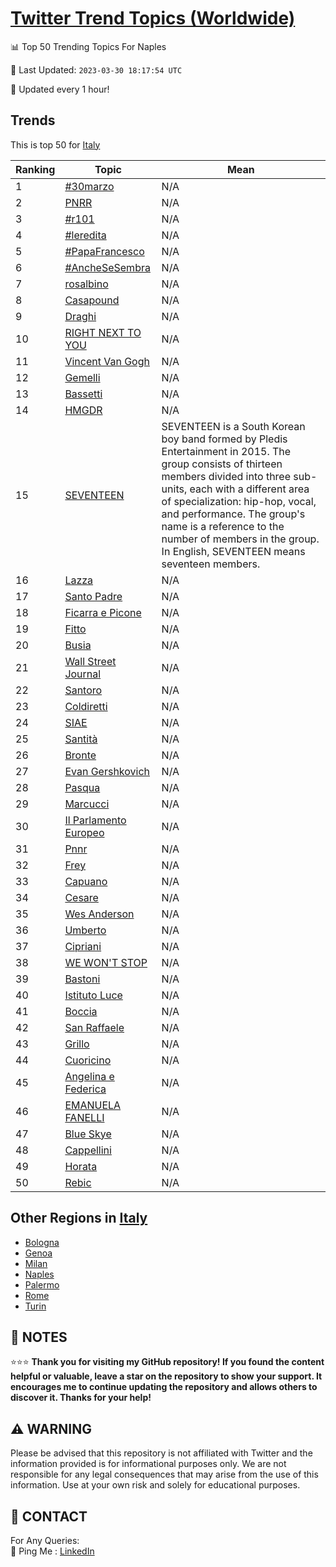 [Twitter Trend Topics (Worldwide)](https://github.com/ErcinDedeoglu/Twitter-Trend-Topics)
==========


📊 Top 50 Trending Topics For Naples

📆 Last Updated: `2023-03-30 18:17:54 UTC`

🔧 Updated every 1 hour!


## Trends

This is top 50 for [Italy](</Italy>)

| Ranking | Topic | Mean |
| ------- | ------------ | ------------ |
| 1 | [#30marzo](http://twitter.com/search?q=%2330marzo) | N/A |
| 2 | [PNRR](http://twitter.com/search?q=PNRR) | N/A |
| 3 | [#r101](http://twitter.com/search?q=%23r101) | N/A |
| 4 | [#leredita](http://twitter.com/search?q=%23leredita) | N/A |
| 5 | [#PapaFrancesco](http://twitter.com/search?q=%23PapaFrancesco) | N/A |
| 6 | [#AncheSeSembra](http://twitter.com/search?q=%23AncheSeSembra) | N/A |
| 7 | [rosalbino](http://twitter.com/search?q=rosalbino) | N/A |
| 8 | [Casapound](http://twitter.com/search?q=Casapound) | N/A |
| 9 | [Draghi](http://twitter.com/search?q=Draghi) | N/A |
| 10 | [RIGHT NEXT TO YOU](http://twitter.com/search?q=RIGHT+NEXT+TO+YOU) | N/A |
| 11 | [Vincent Van Gogh](http://twitter.com/search?q=Vincent+Van+Gogh) | N/A |
| 12 | [Gemelli](http://twitter.com/search?q=Gemelli) | N/A |
| 13 | [Bassetti](http://twitter.com/search?q=Bassetti) | N/A |
| 14 | [HMGDR](http://twitter.com/search?q=HMGDR) | N/A |
| 15 | [SEVENTEEN](http://twitter.com/search?q=SEVENTEEN) | SEVENTEEN is a South Korean boy band formed by Pledis Entertainment in 2015. The group consists of thirteen members divided into three sub-units, each with a different area of specialization: hip-hop, vocal, and performance. The group's name is a reference to the number of members in the group. In English, SEVENTEEN means seventeen members. |
| 16 | [Lazza](http://twitter.com/search?q=Lazza) | N/A |
| 17 | [Santo Padre](http://twitter.com/search?q=Santo+Padre) | N/A |
| 18 | [Ficarra e Picone](http://twitter.com/search?q=Ficarra+e+Picone) | N/A |
| 19 | [Fitto](http://twitter.com/search?q=Fitto) | N/A |
| 20 | [Busia](http://twitter.com/search?q=Busia) | N/A |
| 21 | [Wall Street Journal](http://twitter.com/search?q=Wall+Street+Journal) | N/A |
| 22 | [Santoro](http://twitter.com/search?q=Santoro) | N/A |
| 23 | [Coldiretti](http://twitter.com/search?q=Coldiretti) | N/A |
| 24 | [SIAE](http://twitter.com/search?q=SIAE) | N/A |
| 25 | [Santità](http://twitter.com/search?q=Santit%c3%a0) | N/A |
| 26 | [Bronte](http://twitter.com/search?q=Bronte) | N/A |
| 27 | [Evan Gershkovich](http://twitter.com/search?q=Evan+Gershkovich) | N/A |
| 28 | [Pasqua](http://twitter.com/search?q=Pasqua) | N/A |
| 29 | [Marcucci](http://twitter.com/search?q=Marcucci) | N/A |
| 30 | [Il Parlamento Europeo](http://twitter.com/search?q=Il+Parlamento+Europeo) | N/A |
| 31 | [Pnnr](http://twitter.com/search?q=Pnnr) | N/A |
| 32 | [Frey](http://twitter.com/search?q=Frey) | N/A |
| 33 | [Capuano](http://twitter.com/search?q=Capuano) | N/A |
| 34 | [Cesare](http://twitter.com/search?q=Cesare) | N/A |
| 35 | [Wes Anderson](http://twitter.com/search?q=Wes+Anderson) | N/A |
| 36 | [Umberto](http://twitter.com/search?q=Umberto) | N/A |
| 37 | [Cipriani](http://twitter.com/search?q=Cipriani) | N/A |
| 38 | [WE WON'T STOP](http://twitter.com/search?q=WE+WON%27T+STOP) | N/A |
| 39 | [Bastoni](http://twitter.com/search?q=Bastoni) | N/A |
| 40 | [Istituto Luce](http://twitter.com/search?q=Istituto+Luce) | N/A |
| 41 | [Boccia](http://twitter.com/search?q=Boccia) | N/A |
| 42 | [San Raffaele](http://twitter.com/search?q=San+Raffaele) | N/A |
| 43 | [Grillo](http://twitter.com/search?q=Grillo) | N/A |
| 44 | [Cuoricino](http://twitter.com/search?q=Cuoricino) | N/A |
| 45 | [Angelina e Federica](http://twitter.com/search?q=Angelina+e+Federica) | N/A |
| 46 | [EMANUELA FANELLI](http://twitter.com/search?q=EMANUELA+FANELLI) | N/A |
| 47 | [Blue Skye](http://twitter.com/search?q=Blue+Skye) | N/A |
| 48 | [Cappellini](http://twitter.com/search?q=Cappellini) | N/A |
| 49 | [Horata](http://twitter.com/search?q=Horata) | N/A |
| 50 | [Rebic](http://twitter.com/search?q=Rebic) | N/A |



## Other Regions in [Italy](</Italy>)

* [Bologna](</Italy/Bologna.md>)
* [Genoa](</Italy/Genoa.md>)
* [Milan](</Italy/Milan.md>)
* [Naples](</Italy/Naples.md>)
* [Palermo](</Italy/Palermo.md>)
* [Rome](</Italy/Rome.md>)
* [Turin](</Italy/Turin.md>)



## 📝 NOTES

⭐⭐⭐ **Thank you for visiting my GitHub repository! If you found the content helpful or valuable, leave a star on the repository to show your support. It encourages me to continue updating the repository and allows others to discover it. Thanks for your help!**


## ⚠️ WARNING

Please be advised that this repository is not affiliated with Twitter and the information provided is for informational purposes only. We are not responsible for any legal consequences that may arise from the use of this information. Use at your own risk and solely for educational purposes.


## 📨 CONTACT

 For Any Queries:  
            🏓 Ping Me : [LinkedIn](https://www.linkedin.com/in/ercindedeoglu/)
